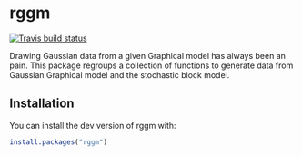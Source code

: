 
# rggm

<!-- badges: start -->
  [![Travis build status](https://travis-ci.org/jchiquet/rggm.svg?branch=master)](https://travis-ci.org/jchiquet/rggm)
<!-- badges: end -->

Drawing Gaussian data from a given Graphical model has always been an pain. This package regroups a collection of functions to generate data from Gaussian Graphical model and the stochastic block model.

## Installation

You can install the dev version of rggm with:

``` r
install.packages("rggm")
```

